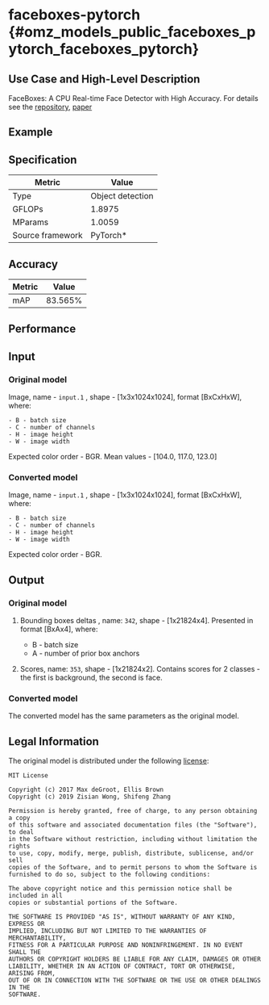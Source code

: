 # faceboxes-pytorch {#omz_models_public_faceboxes_pytorch_faceboxes_pytorch}

## Use Case and High-Level Description

FaceBoxes: A CPU Real-time Face Detector with High Accuracy. For details see
the [repository](https://github.com/zisianw/FaceBoxes.PyTorch), [paper](https://arxiv.org/pdf/1708.05234.pdf)

## Example

## Specification

| Metric                          | Value                                    |
|---------------------------------|------------------------------------------|
| Type                            | Object detection                         |
| GFLOPs                          | 1.8975                                   |
| MParams                         | 1.0059                                   |
| Source framework                | PyTorch\*                                |

## Accuracy

| Metric | Value |
| ------ | ----- |
| mAP   | 83.565%|

## Performance

## Input

### Original model

Image, name - `input.1` , shape - [1x3x1024x1024], format [BxCxHxW],
   where:

    - B - batch size
    - C - number of channels
    - H - image height
    - W - image width

   Expected color order - BGR.
   Mean values - [104.0, 117.0, 123.0]

### Converted model

Image, name - `input.1` , shape - [1x3x1024x1024], format [BxCxHxW],
   where:

    - B - batch size
    - C - number of channels
    - H - image height
    - W - image width

   Expected color order - BGR.

## Output

### Original model

1. Bounding boxes deltas , name: `342`, shape - [1x21824x4]. Presented in format [BxAx4],
    where:

    - B - batch size
    - A - number of prior box anchors

2. Scores, name: `353`, shape - [1x21824x2]. Contains scores for 2 classes - the first is background, the second is face.

### Converted model

The converted model has the same parameters as the original model.

## Legal Information

The original model is distributed under the following
[license](https://github.com/zisianw/FaceBoxes.PyTorch/blob/master/LICENSE):

```
MIT License

Copyright (c) 2017 Max deGroot, Ellis Brown
Copyright (c) 2019 Zisian Wong, Shifeng Zhang

Permission is hereby granted, free of charge, to any person obtaining a copy
of this software and associated documentation files (the "Software"), to deal
in the Software without restriction, including without limitation the rights
to use, copy, modify, merge, publish, distribute, sublicense, and/or sell
copies of the Software, and to permit persons to whom the Software is
furnished to do so, subject to the following conditions:

The above copyright notice and this permission notice shall be included in all
copies or substantial portions of the Software.

THE SOFTWARE IS PROVIDED "AS IS", WITHOUT WARRANTY OF ANY KIND, EXPRESS OR
IMPLIED, INCLUDING BUT NOT LIMITED TO THE WARRANTIES OF MERCHANTABILITY,
FITNESS FOR A PARTICULAR PURPOSE AND NONINFRINGEMENT. IN NO EVENT SHALL THE
AUTHORS OR COPYRIGHT HOLDERS BE LIABLE FOR ANY CLAIM, DAMAGES OR OTHER
LIABILITY, WHETHER IN AN ACTION OF CONTRACT, TORT OR OTHERWISE, ARISING FROM,
OUT OF OR IN CONNECTION WITH THE SOFTWARE OR THE USE OR OTHER DEALINGS IN THE
SOFTWARE.
```
